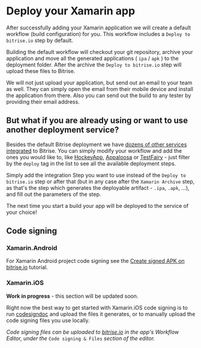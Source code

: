 # Deploy your Xamarin app

After successfully adding your Xamarin application we will create a default workflow \(build configuration\) for you. This workflow includes a `Deploy to bitrise.io` step by default.

Building the default workflow will checkout your git repository, archive your application and move all the generated applications \( `ipa` / `apk` \) to the deployment folder. After the archive the `Deploy to bitrise.io` step will upload these files to Bitrise.

We will not just upload your application, but send out an email to your team as well. They can simply open the email from their mobile device and install the application from there. Also you can send out the build to any tester by providing their email address.

## But what if you are already using or want to use another deployment service?

Besides the default Bitrise deployment we have [dozens of other services integrated](http://www.bitrise.io/integrations#?filter=deploy) to Bitrise. You can simply modify your workflow and add the ones you would like to, like [HockeyApp](http://hockeyapp.net/), [Appaloosa](https://github.com/OrganizationDummy/devcenter/tree/acf5f40e38b6dcf6fe62e839a4c04acb31fdebd2/tutorials/deploy/publish-your-app-to-appaloosa/README.md) or [TestFairy](https://github.com/OrganizationDummy/devcenter/tree/acf5f40e38b6dcf6fe62e839a4c04acb31fdebd2/tutorials/deploy/deploy-to-testfairy-with-bitrise/README.md) - just filter by the `deploy` tag in the list to see all the available deployment steps.

Simply add the integration Step you want to use instead of the `Deploy to bitrise.io` step or after that \(but in any case after the `Xamarin Archive` step, as that's the step which generates the deployable artifact - `.ipa`, `.apk`, ...\), and fill out the parameters of the step.

The next time you start a build your app will be deployed to the service of your choice!

## Code signing

### Xamarin.Android

For Xamarin Android project code signing see the [Create signed APK on bitrise.io](https://github.com/OrganizationDummy/devcenter/tree/acf5f40e38b6dcf6fe62e839a4c04acb31fdebd2/android/code-signing/README.md) tutorial.

### Xamarin.iOS

**Work in progress** - this section will be updated soon.

Right now the best way to get started with Xamarin.iOS code signing is to run [codesigndoc](https://github.com/bitrise-tools/codesigndoc#one-liner) and upload the files it generates, or to manually upload the code signing files you use locally.

_Code signing files can be uploaded to_ [_bitrise.io_](https://www.bitrise.io) _in the app's Workflow Editor, under the_ `Code signing & Files` _section of the editor._

